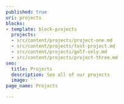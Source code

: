 ```yaml
---
published: true
uri: projects
blocks:
- template: block-projects
  projects:
  - src/content/projects/project-one.md
  - src/content/projects/test-project.md
  - src/content/projects/golf-only.md
  - src/content/projects/project-three.md
seo:
  title: Projects
  description: See all of our projects
  image: ''
page_name: Projects

---
```

